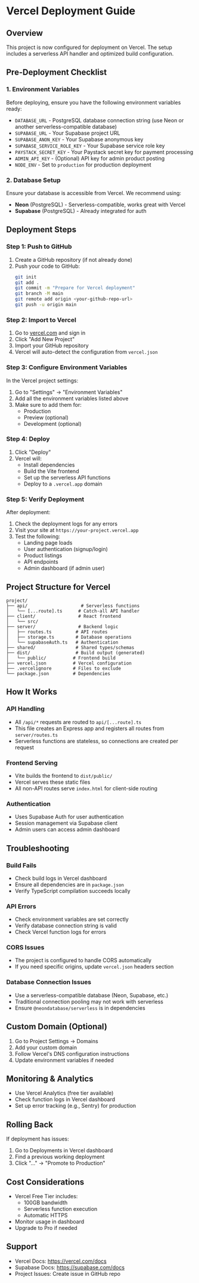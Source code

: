 # Vercel Deployment Guide

## Overview
This project is now configured for deployment on Vercel. The setup includes a serverless API handler and optimized build configuration.

## Pre-Deployment Checklist

### 1. Environment Variables
Before deploying, ensure you have the following environment variables ready:

- `DATABASE_URL` - PostgreSQL database connection string (use Neon or another serverless-compatible database)
- `SUPABASE_URL` - Your Supabase project URL
- `SUPABASE_ANON_KEY` - Your Supabase anonymous key
- `SUPABASE_SERVICE_ROLE_KEY` - Your Supabase service role key
- `PAYSTACK_SECRET_KEY` - Your Paystack secret key for payment processing
- `ADMIN_API_KEY` - (Optional) API key for admin product posting
- `NODE_ENV` - Set to `production` for production deployment

### 2. Database Setup
Ensure your database is accessible from Vercel. We recommend using:
- **Neon** (PostgreSQL) - Serverless-compatible, works great with Vercel
- **Supabase** (PostgreSQL) - Already integrated for auth

## Deployment Steps

### Step 1: Push to GitHub
1. Create a GitHub repository (if not already done)
2. Push your code to GitHub:
   ```bash
   git init
   git add .
   git commit -m "Prepare for Vercel deployment"
   git branch -M main
   git remote add origin <your-github-repo-url>
   git push -u origin main
   ```

### Step 2: Import to Vercel
1. Go to [vercel.com](https://vercel.com) and sign in
2. Click "Add New Project"
3. Import your GitHub repository
4. Vercel will auto-detect the configuration from `vercel.json`

### Step 3: Configure Environment Variables
In the Vercel project settings:
1. Go to "Settings" → "Environment Variables"
2. Add all the environment variables listed above
3. Make sure to add them for:
   - Production
   - Preview (optional)
   - Development (optional)

### Step 4: Deploy
1. Click "Deploy"
2. Vercel will:
   - Install dependencies
   - Build the Vite frontend
   - Set up the serverless API functions
   - Deploy to a `.vercel.app` domain

### Step 5: Verify Deployment
After deployment:
1. Check the deployment logs for any errors
2. Visit your site at `https://your-project.vercel.app`
3. Test the following:
   - Landing page loads
   - User authentication (signup/login)
   - Product listings
   - API endpoints
   - Admin dashboard (if admin user)

## Project Structure for Vercel

```
project/
├── api/                    # Serverless functions
│   └── [...route].ts      # Catch-all API handler
├── client/                # React frontend
│   └── src/
├── server/                # Backend logic
│   ├── routes.ts         # API routes
│   ├── storage.ts        # Database operations
│   └── supabaseAuth.ts   # Authentication
├── shared/               # Shared types/schemas
├── dist/                 # Build output (generated)
│   └── public/          # Frontend build
├── vercel.json          # Vercel configuration
├── .vercelignore        # Files to exclude
└── package.json         # Dependencies
```

## How It Works

### API Handling
- All `/api/*` requests are routed to `api/[...route].ts`
- This file creates an Express app and registers all routes from `server/routes.ts`
- Serverless functions are stateless, so connections are created per request

### Frontend Serving
- Vite builds the frontend to `dist/public/`
- Vercel serves these static files
- All non-API routes serve `index.html` for client-side routing

### Authentication
- Uses Supabase Auth for user authentication
- Session management via Supabase client
- Admin users can access admin dashboard

## Troubleshooting

### Build Fails
- Check build logs in Vercel dashboard
- Ensure all dependencies are in `package.json`
- Verify TypeScript compilation succeeds locally

### API Errors
- Check environment variables are set correctly
- Verify database connection string is valid
- Check Vercel function logs for errors

### CORS Issues
- The project is configured to handle CORS automatically
- If you need specific origins, update `vercel.json` headers section

### Database Connection Issues
- Use a serverless-compatible database (Neon, Supabase, etc.)
- Traditional connection pooling may not work with serverless
- Ensure `@neondatabase/serverless` is in dependencies

## Custom Domain (Optional)
1. Go to Project Settings → Domains
2. Add your custom domain
3. Follow Vercel's DNS configuration instructions
4. Update environment variables if needed

## Monitoring & Analytics
- Use Vercel Analytics (free tier available)
- Check function logs in Vercel dashboard
- Set up error tracking (e.g., Sentry) for production

## Rolling Back
If deployment has issues:
1. Go to Deployments in Vercel dashboard
2. Find a previous working deployment
3. Click "..." → "Promote to Production"

## Cost Considerations
- Vercel Free Tier includes:
  - 100GB bandwidth
  - Serverless function execution
  - Automatic HTTPS
- Monitor usage in dashboard
- Upgrade to Pro if needed

## Support
- Vercel Docs: https://vercel.com/docs
- Supabase Docs: https://supabase.com/docs
- Project Issues: Create issue in GitHub repo
